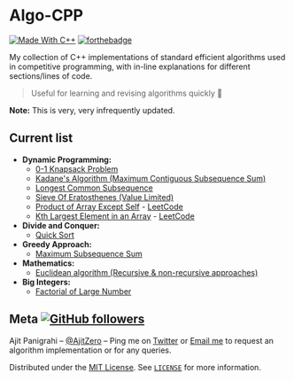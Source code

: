# Algo-CPP

[![Made With C++](https://forthebadge.com/images/badges/made-with-c-plus-plus.svg)](https://forthebadge.com)
[![forthebadge](https://forthebadge.com/images/badges/check-it-out.svg)](https://forthebadge.com)

My collection of C++ implementations of standard efficient algorithms used in competitive programming, with in-line explanations for different sections/lines of code.

> Useful for learning and revising algorithms quickly 🚀

**Note:** This is very, very infrequently updated.

## Current list

- **Dynamic Programming:**
  - [0-1 Knapsack Problem](Dynamic%20Programming/0-1KnapsackProblem.cpp)
  - [Kadane's Algorithm (Maximum Contiguous Subsequence Sum)](Dynamic%20Programming/MaximumSubsequenceSum-Contiguous.cpp)
  - [Longest Common Subsequence](Dynamic%20Programming/LongestCommonSubsequence.cpp)
  - [Sieve Of Eratosthenes (Value Limited)](Dynamic%20Programming/SieveOfEratosthenes-ValueLimited.cpp)
  - [Product of Array Except Self](Dynamic%20Programming/ProductExceptSelf.cpp) - [LeetCode](https://leetcode.com/problems/product-of-array-except-self/)
  - [Kth Largest Element in an Array](Dynamic%20Programming/KthLargestElement.cpp) - [LeetCode](https://leetcode.com/problems/kth-largest-element-in-an-array/)
- **Divide and Conquer:**
  - [Quick Sort](Divide%20and%20Conquer/QuickSort.cpp)
- **Greedy Approach:**
  - [Maximum Subsequence Sum](Greedy%20Approach/MaximumSubsequenceSum.cpp)
- **Mathematics:**
  - [Euclidean algorithm (Recursive & non-recursive approaches)](Mathematics/EuclideanAlgorithm.cpp)
- **Big Integers:**
  - [Factorial of Large Number](Big%20Integers/FactorialOfLargeNumber.cpp)

## Meta [![GitHub followers](https://img.shields.io/github/followers/AjitZero.svg?style=social&label=Follow&maxAge=2592000)](https://github.com/AjitZero?tab=followers)

Ajit Panigrahi – [@AjitZero](https://github.com/AjitZero) – Ping me on [Twitter](https://twitter.com/AjitZero) or [Email me](mailto:ajitzero@gmail.com) to request an algorithm implementation or for any queries.

Distributed under the [MIT License](https://opensource.org/licenses/MIT). See [`LICENSE`](https://github.com/AjitZero/Algo-CPP/blob/master/LICENSE) for more information.
